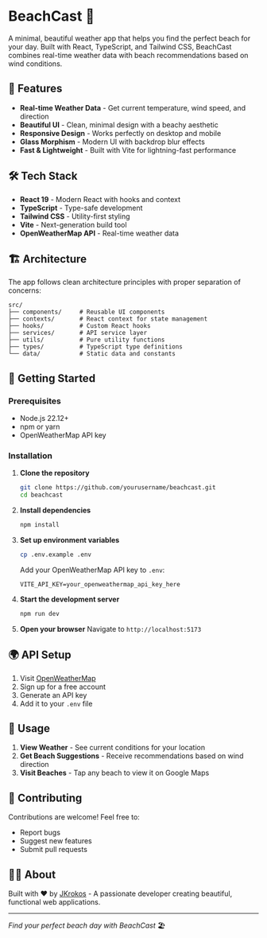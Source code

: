 # BeachCast 🌊

A minimal, beautiful weather app that helps you find the perfect beach for your day. Built with React, TypeScript, and Tailwind CSS, BeachCast combines real-time weather data with beach recommendations based on wind conditions.

## 🚀 Features

- **Real-time Weather Data** - Get current temperature, wind speed, and direction
- **Beautiful UI** - Clean, minimal design with a beachy aesthetic
- **Responsive Design** - Works perfectly on desktop and mobile
- **Glass Morphism** - Modern UI with backdrop blur effects
- **Fast & Lightweight** - Built with Vite for lightning-fast performance

## 🛠️ Tech Stack

- **React 19** - Modern React with hooks and context
- **TypeScript** - Type-safe development
- **Tailwind CSS** - Utility-first styling
- **Vite** - Next-generation build tool
- **OpenWeatherMap API** - Real-time weather data

## 🏗️ Architecture

The app follows clean architecture principles with proper separation of concerns:

```
src/
├── components/     # Reusable UI components
├── contexts/       # React context for state management
├── hooks/          # Custom React hooks
├── services/       # API service layer
├── utils/          # Pure utility functions
├── types/          # TypeScript type definitions
└── data/           # Static data and constants
```

## 🚀 Getting Started

### Prerequisites

- Node.js 22.12+
- npm or yarn
- OpenWeatherMap API key

### Installation

1. **Clone the repository**

   ```bash
   git clone https://github.com/yourusername/beachcast.git
   cd beachcast
   ```

2. **Install dependencies**

   ```bash
   npm install
   ```

3. **Set up environment variables**

   ```bash
   cp .env.example .env
   ```

   Add your OpenWeatherMap API key to `.env`:

   ```
   VITE_API_KEY=your_openweathermap_api_key_here
   ```

4. **Start the development server**

   ```bash
   npm run dev
   ```

5. **Open your browser**
   Navigate to `http://localhost:5173`

## 🌍 API Setup

1. Visit [OpenWeatherMap](https://openweathermap.org/api)
2. Sign up for a free account
3. Generate an API key
4. Add it to your `.env` file

## 📱 Usage

1. **View Weather** - See current conditions for your location
2. **Get Beach Suggestions** - Receive recommendations based on wind direction
3. **Visit Beaches** - Tap any beach to view it on Google Maps

## 🤝 Contributing

Contributions are welcome! Feel free to:

- Report bugs
- Suggest new features
- Submit pull requests

## 👨‍💻 About

Built with ❤️ by [JKrokos](https://jkrokos.dev) - A passionate developer creating beautiful, functional web applications.

---

_Find your perfect beach day with BeachCast_ 🏖️
